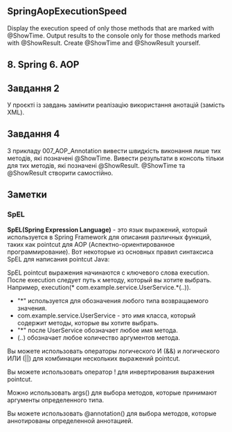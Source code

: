 ## SpringAopExecutionSpeed
Display the execution speed of only those methods that are marked with @ShowTime. Output results to the console only for those methods marked with @ShowResult. Create @ShowTime and @ShowResult yourself.
## 8. Spring 6. AOP
## Завдання 2

У проєкті із завдань замінити реалізацію використання анотацій (замість XML).

## Завдання 4 

З прикладу 007_AOP_Annotation вивести швидкість виконання лише тих методів, які позначені @ShowTime. 
Вивести результати в консоль тільки для тих методів, які позначені @ShowResult. @ShowTime та @ShowResult створити самостійно. 

## Заметки

### SpEL

**SpEL(Spring Expression Language)** - это язык выражений, который используется в Spring Framework для описания различных функций, таких как pointcut для AOP (Аспектно-ориентированное программирование). Вот некоторые из основных правил синтаксиса SpEL для написания pointcut Java:

SpEL pointcut выражения начинаются с ключевого слова execution. После execution следует путь к методу, который вы хотите выбрать. Например, execution(* com.example.service.UserService.*(..)).

 - "*" используется для обозначения любого типа возвращаемого значения.
 - com.example.service.UserService - это имя класса, который содержит методы, которые вы хотите выбрать.
 - "*" после UserService обозначает любое имя метода.
 - (..) обозначает любое количество аргументов метода.
 
Вы можете использовать операторы логического И (&&) и логического ИЛИ (||) для комбинации нескольких выражений pointcut.

Вы можете использовать оператор ! для инвертирования выражения pointcut.

Можно использовать args() для выбора методов, которые принимают аргументы определенного типа.

Вы можете использовать @annotation() для выбора методов, которые аннотированы определенной аннотацией.
